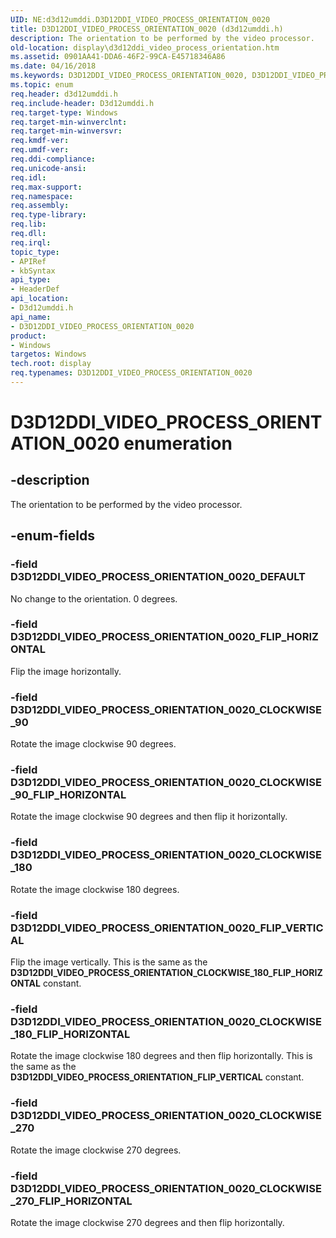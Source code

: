 ```yaml
---
UID: NE:d3d12umddi.D3D12DDI_VIDEO_PROCESS_ORIENTATION_0020
title: D3D12DDI_VIDEO_PROCESS_ORIENTATION_0020 (d3d12umddi.h)
description: The orientation to be performed by the video processor.
old-location: display\d3d12ddi_video_process_orientation.htm
ms.assetid: 0901AA41-DDA6-46F2-99CA-E45718346A86
ms.date: 04/16/2018
ms.keywords: D3D12DDI_VIDEO_PROCESS_ORIENTATION_0020, D3D12DDI_VIDEO_PROCESS_ORIENTATION_0020 enumeration [Display Devices], D3D12DDI_VIDEO_PROCESS_ORIENTATION_0020_CLOCKWISE_180, D3D12DDI_VIDEO_PROCESS_ORIENTATION_0020_CLOCKWISE_180_FLIP_HORIZONTAL, D3D12DDI_VIDEO_PROCESS_ORIENTATION_0020_CLOCKWISE_270, D3D12DDI_VIDEO_PROCESS_ORIENTATION_0020_CLOCKWISE_270_FLIP_HORIZONTAL, D3D12DDI_VIDEO_PROCESS_ORIENTATION_0020_CLOCKWISE_90, D3D12DDI_VIDEO_PROCESS_ORIENTATION_0020_CLOCKWISE_90_FLIP_HORIZONTAL, D3D12DDI_VIDEO_PROCESS_ORIENTATION_0020_DEFAULT, D3D12DDI_VIDEO_PROCESS_ORIENTATION_0020_FLIP_HORIZONTAL, D3D12DDI_VIDEO_PROCESS_ORIENTATION_0020_FLIP_VERTICAL, d3d12umddi/D3D12DDI_VIDEO_PROCESS_ORIENTATION_0020, d3d12umddi/D3D12DDI_VIDEO_PROCESS_ORIENTATION_0020_CLOCKWISE_180, d3d12umddi/D3D12DDI_VIDEO_PROCESS_ORIENTATION_0020_CLOCKWISE_180_FLIP_HORIZONTAL, d3d12umddi/D3D12DDI_VIDEO_PROCESS_ORIENTATION_0020_CLOCKWISE_270, d3d12umddi/D3D12DDI_VIDEO_PROCESS_ORIENTATION_0020_CLOCKWISE_270_FLIP_HORIZONTAL, d3d12umddi/D3D12DDI_VIDEO_PROCESS_ORIENTATION_0020_CLOCKWISE_90, d3d12umddi/D3D12DDI_VIDEO_PROCESS_ORIENTATION_0020_CLOCKWISE_90_FLIP_HORIZONTAL, d3d12umddi/D3D12DDI_VIDEO_PROCESS_ORIENTATION_0020_DEFAULT, d3d12umddi/D3D12DDI_VIDEO_PROCESS_ORIENTATION_0020_FLIP_HORIZONTAL, d3d12umddi/D3D12DDI_VIDEO_PROCESS_ORIENTATION_0020_FLIP_VERTICAL, display.d3d12ddi_video_process_orientation
ms.topic: enum
req.header: d3d12umddi.h
req.include-header: D3d12umddi.h
req.target-type: Windows
req.target-min-winverclnt:
req.target-min-winversvr:
req.kmdf-ver:
req.umdf-ver:
req.ddi-compliance:
req.unicode-ansi:
req.idl:
req.max-support:
req.namespace:
req.assembly:
req.type-library:
req.lib:
req.dll:
req.irql:
topic_type:
- APIRef
- kbSyntax
api_type:
- HeaderDef
api_location:
- D3d12umddi.h
api_name:
- D3D12DDI_VIDEO_PROCESS_ORIENTATION_0020
product:
- Windows
targetos: Windows
tech.root: display
req.typenames: D3D12DDI_VIDEO_PROCESS_ORIENTATION_0020
---
```


# D3D12DDI_VIDEO_PROCESS_ORIENTATION_0020 enumeration


## -description


The orientation to be performed by the video processor.


## -enum-fields




### -field D3D12DDI_VIDEO_PROCESS_ORIENTATION_0020_DEFAULT

No change to the orientation. 0 degrees.


### -field D3D12DDI_VIDEO_PROCESS_ORIENTATION_0020_FLIP_HORIZONTAL

Flip the image horizontally.


### -field D3D12DDI_VIDEO_PROCESS_ORIENTATION_0020_CLOCKWISE_90

Rotate the image clockwise 90 degrees.


### -field D3D12DDI_VIDEO_PROCESS_ORIENTATION_0020_CLOCKWISE_90_FLIP_HORIZONTAL

Rotate the image clockwise 90 degrees and then flip it horizontally.


### -field D3D12DDI_VIDEO_PROCESS_ORIENTATION_0020_CLOCKWISE_180

Rotate the image clockwise 180 degrees.


### -field D3D12DDI_VIDEO_PROCESS_ORIENTATION_0020_FLIP_VERTICAL

Flip the image vertically. This is the same as the <b>D3D12DDI_VIDEO_PROCESS_ORIENTATION_CLOCKWISE_180_FLIP_HORIZONTAL</b> constant.


### -field D3D12DDI_VIDEO_PROCESS_ORIENTATION_0020_CLOCKWISE_180_FLIP_HORIZONTAL

Rotate the image clockwise 180 degrees and then flip horizontally. This is the same as the <b>D3D12DDI_VIDEO_PROCESS_ORIENTATION_FLIP_VERTICAL</b> constant.


### -field D3D12DDI_VIDEO_PROCESS_ORIENTATION_0020_CLOCKWISE_270

Rotate the image clockwise 270 degrees.


### -field D3D12DDI_VIDEO_PROCESS_ORIENTATION_0020_CLOCKWISE_270_FLIP_HORIZONTAL

Rotate the image clockwise 270 degrees and then flip horizontally.

